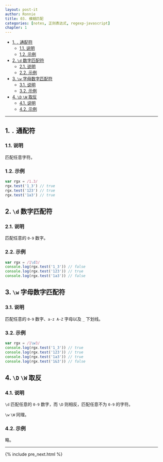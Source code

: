 ```yaml
---
layout: post-it
author: Ronnie
title: 03. 模糊匹配
categories: [notes, 正则表达式, regexp-javascript]
chapter: 1
---
```

<!-- TOC -->

- [1. `.` 通配符](#1--通配符)
    - [1.1. 说明](#11-说明)
    - [1.2. 示例](#12-示例)
- [2. `\d` 数字匹配符](#2-\d-数字匹配符)
    - [2.1. 说明](#21-说明)
    - [2.2. 示例](#22-示例)
- [3. `\w` 字母数字匹配符](#3-\w-字母数字匹配符)
    - [3.1. 说明](#31-说明)
    - [3.2. 示例](#32-示例)
- [4. `\D` `\W` 取反](#4-\d-\w-取反)
    - [4.1. 说明](#41-说明)
    - [4.2. 示例](#42-示例)

<!-- /TOC -->

---

## 1. `.` 通配符

### 1.1. 说明

匹配任意字符。

### 1.2. 示例

```js
var rgx = /1.3/
rgx.test('1_3') // true
rgx.test('123') // true
rgx.test('1a3') // true
```

## 2. `\d` 数字匹配符

### 2.1. 说明

匹配任意的 `0-9` 数字。

### 2.2. 示例

```js
var rgx = /1\d3/
console.log(rgx.test('1_3')) // false
console.log(rgx.test('123')) // true
console.log(rgx.test('1a3')) // false
```

## 3. `\w` 字母数字匹配符

### 3.1. 说明

匹配任意的 `0-9` 数字、`a-z A-Z` 字母以及 `_` 下划线。

### 3.2. 示例

```js
var rgx = /1\w3/
console.log(rgx.test('1_3')) // true
console.log(rgx.test('123')) // true
console.log(rgx.test('1a3')) // true
console.log(rgx.test('1&3')) // false
```

## 4. `\D` `\W` 取反

### 4.1. 说明

`\d` 匹配任意的 `0-9` 数字，而 `\D` 则相反，匹配任意不为 `0-9` 的字符。


`\w` `\W` 同理。

### 4.2. 示例

略。

---

{% include pre_next.html %}
